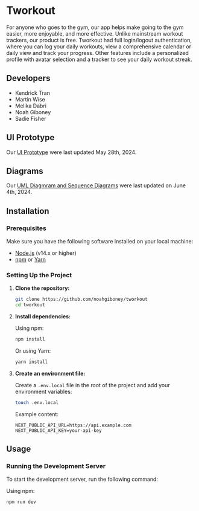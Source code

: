 # Tworkout

For anyone who goes to the gym, our app helps make going to the gym easier, more enjoyable, and more effective. Unlike mainstream workout trackers, our product is free. Tworkout had full login/logout authentication, where you can log your daily workouts, view a comprehensive calendar or daily view and track your progress. Other features include a personalized profile with avatar selection and a tracker to see your daily workout streak.

## Developers

- Kendrick Tran 
- Martin Wise
- Melika Dabri
- Noah Giboney
- Sadie Fisher

## UI Prototype

Our [UI Prototype](https://www.figma.com/design/wVXWMdEo0yLpJXAPOgD2Ni/Tworkout?node-id=0-1&t=cawFrs1So6fO68zR-0) were last updated May 28th, 2024.

## Diagrams 

Our [UML Diagmram and Sequence Diagrams](https://github.com/noahgiboney/tworkout/blob/main/docs/wikipage.md) were last updated on June 4th, 2024.

## Installation

### Prerequisites

Make sure you have the following software installed on your local machine:

- [Node.js](https://nodejs.org/) (v14.x or higher)
- [npm](https://www.npmjs.com/) or [Yarn](https://yarnpkg.com/)

### Setting Up the Project

1. **Clone the repository:**

    ```sh
    git clone https://github.com/noahgiboney/tworkout
    cd tworkout
    ```

2. **Install dependencies:**

    Using npm:

    ```sh
    npm install
    ```

    Or using Yarn:

    ```sh
    yarn install
    ```


4. **Create an environment file:**

    Create a `.env.local` file in the root of the project and add your environment variables:

    ```sh
    touch .env.local
    ```

    Example content:

    ```env
    NEXT_PUBLIC_API_URL=https://api.example.com
    NEXT_PUBLIC_API_KEY=your-api-key
    ```

## Usage

### Running the Development Server

To start the development server, run the following command:

Using npm:

```sh
npm run dev